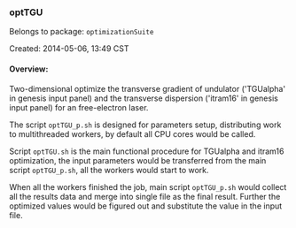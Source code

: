 ### optTGU
Belongs to package: `optimizationSuite`

Created: 2014-05-06, 13:49 CST

#### Overview:
Two-dimensional optimize the transverse gradient of undulator
('TGUalpha' in genesis input panel) and the transverse dispersion 
('itram16' in genesis input panel) for an free-electron laser. 

The script `optTGU_p.sh` is designed for parameters setup, distributing
work to multithreaded workers, by default all CPU cores would be called.

Script `optTGU.sh` is the main functional procedure for TGUalpha and 
itram16 optimization, the input parameters would be transferred from 
the main script `optTGU_p.sh`, all the workers would start to work.

When all the workers finished the job, main script `optTGU_p.sh`
would collect all the results data and merge into single file as the
final result. Further the optimized values would be figured out
and substitute the value in the input file.
